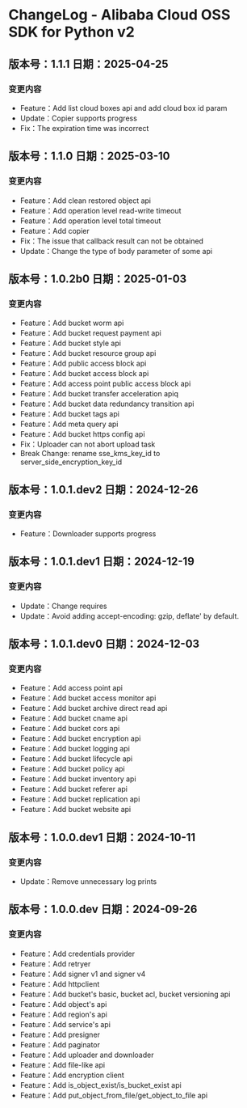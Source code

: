 # ChangeLog - Alibaba Cloud OSS SDK for Python v2

## 版本号：1.1.1 日期：2025-04-25
### 变更内容
- Feature：Add list cloud boxes api and add cloud box id param
- Update：Copier supports progress
- Fix：The expiration time was incorrect

## 版本号：1.1.0 日期：2025-03-10
### 变更内容
- Feature：Add clean restored object api
- Feature：Add operation level read-write timeout
- Feature：Add operation level total timeout
- Feature：Add copier
- Fix：The issue that callback result can not be obtained
- Update：Change the type of body parameter of some api

## 版本号：1.0.2b0 日期：2025-01-03
### 变更内容
- Feature：Add bucket worm api
- Feature：Add bucket request payment api
- Feature：Add bucket style api
- Feature：Add bucket resource group api
- Feature：Add public access block api
- Feature：Add bucket access block api
- Feature：Add access point public access block api
- Feature：Add bucket transfer acceleration apiq
- Feature：Add bucket data redundancy transition api
- Feature：Add bucket tags api
- Feature：Add meta query api
- Feature：Add bucket https config api
- Fix：Uploader can not abort upload task
- Break Change: rename sse_kms_key_id to server_side_encryption_key_id

## 版本号：1.0.1.dev2 日期：2024-12-26
### 变更内容
- Feature：Downloader supports progress

## 版本号：1.0.1.dev1 日期：2024-12-19
### 变更内容
- Update：Change requires
- Update：Avoid adding accept-encoding: gzip, deflate' by default.

## 版本号：1.0.1.dev0 日期：2024-12-03
### 变更内容
- Feature：Add access point api
- Feature：Add bucket access monitor api
- Feature：Add bucket archive direct read api
- Feature：Add bucket cname api
- Feature：Add bucket cors api
- Feature：Add bucket encryption api
- Feature：Add bucket logging api
- Feature：Add bucket lifecycle api
- Feature：Add bucket policy api
- Feature：Add bucket inventory api
- Feature：Add bucket referer api
- Feature：Add bucket replication api
- Feature：Add bucket website api

## 版本号：1.0.0.dev1 日期：2024-10-11
### 变更内容
- Update：Remove unnecessary log prints

## 版本号：1.0.0.dev 日期：2024-09-26
### 变更内容
- Feature：Add credentials provider
- Feature：Add retryer
- Feature：Add signer v1 and signer v4
- Feature：Add httpclient
- Feature：Add bucket's basic, bucket acl, bucket versioning api
- Feature：Add object's api
- Feature：Add region's api
- Feature：Add service's api
- Feature：Add presigner
- Feature：Add paginator
- Feature：Add uploader and downloader
- Feature：Add file-like api
- Feature：Add encryption client
- Feature：Add is_object_exist/is_bucket_exist api
- Feature：Add put_object_from_file/get_object_to_file api
